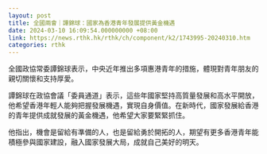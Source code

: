 ```yaml
---
layout: post
title: 全國兩會｜譚錦球：國家為香港青年發展提供黃金機遇
date: 2024-03-10 16:09:54.000000000 +08:00
link: https://news.rthk.hk/rthk/ch/component/k2/1743995-20240310.htm
categories: rthk
---
```


全國政協常委譚錦球表示，中央近年推出多項惠港青年的措施，體現對青年朋友的親切關懷和支持厚愛。

譚錦球在政協會議「委員通道」表示，這些年國家堅持高質量發展和高水平開放，他希望香港年輕人能夠把握發展機遇，實現自身價值。在新時代，國家發展給香港的青年提供成就發展的黃金機遇，他希望大家要緊緊抓住。

他指出，機會是留給有準備的人，也是留給勇於開拓的人，期望有更多香港青年能積極參與國家建設，融入國家發展大局，成就自己美好的明天。
